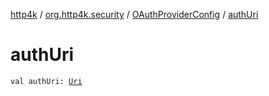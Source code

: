 [http4k](../../index.md) / [org.http4k.security](../index.md) / [OAuthProviderConfig](index.md) / [authUri](./auth-uri.md)

# authUri

`val authUri: `[`Uri`](../../org.http4k.core/-uri/index.md)